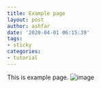 ```yaml
---
title: Example page
layout: post
author: ashfar
date: '2020-04-01 06:15:39'
tags:
- sticky
categories:
- tutorial
---
```


This is example page.
![image](https://b-lanc.tk/assets/images/2.jpg)
